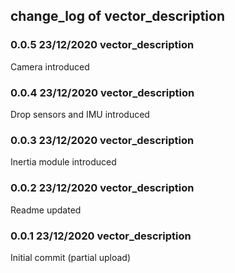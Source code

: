 ## change_log of vector_description

### 0.0.5 23/12/2020 vector_description
Camera introduced

### 0.0.4 23/12/2020 vector_description
Drop sensors and IMU introduced

### 0.0.3 23/12/2020 vector_description
Inertia module introduced

### 0.0.2 23/12/2020 vector_description
Readme updated

### 0.0.1 23/12/2020 vector_description
Initial commit (partial upload)